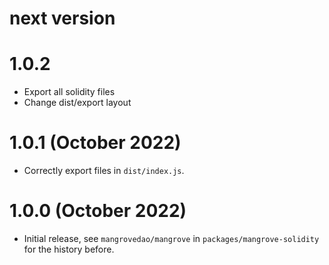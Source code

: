 # next version

# 1.0.2
- Export all solidity files
- Change dist/export layout

# 1.0.1 (October 2022)
- Correctly export files in `dist/index.js`.

# 1.0.0 (October 2022)
- Initial release, see `mangrovedao/mangrove` in `packages/mangrove-solidity` for the history before.
